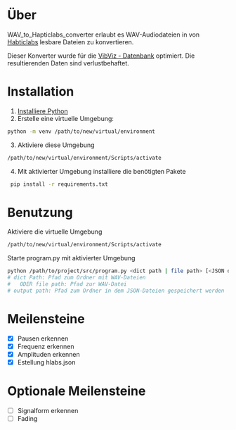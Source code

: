 # Über
WAV_to_Hapticlabs_converter erlaubt es WAV-Audiodateien in von [Habticlabs](https://www.hapticlabs.io/hapticlabs-studio) lesbare Dateien zu konvertieren.

Dieser Konverter wurde für die [VibViz - Datenbank](https://github.com/derikon/VibViz-Dataset) optimiert. Die resultierenden Daten sind verlustbehaftet.

# Installation
1. [Installiere Python](https://www.python.org/downloads/)
2. Erstelle eine virtuelle Umgebung:
```bash
python -m venv /path/to/new/virtual/environment
```
3. Aktiviere diese Umgebung
```bash
/path/to/new/virtual/environment/Scripts/activate
```
4. Mit aktivierter Umgebung installiere die benötigten Pakete
```bash
 pip install -r requirements.txt
```

# Benutzung
Aktiviere die virtuelle Umgebung
```bash
/path/to/new/virtual/environment/Scripts/activate
```
Starte program.py mit aktivierter Umgebung
```bash
python /path/to/project/src/program.py <dict path | file path> [<JSON output path>]
# dict Path: Pfad zum Ordner mit WAV-Dateien
#   ODER file path: Pfad zur WAV-Datei
# output path: Pfad zum Ordner in dem JSON-Dateien gespeichert werden
```

# Meilensteine

- [x] Pausen erkennen
- [x] Frequenz erkennen
- [x] Amplituden erkennen
- [x] Estellung hlabs.json

# Optionale Meilensteine

- [ ] Signalform erkennen
- [ ] Fading
